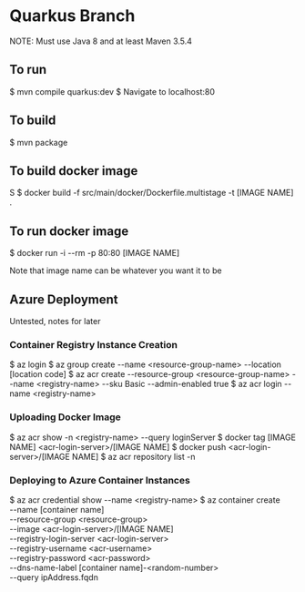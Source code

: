 
# Quarkus Branch

NOTE: Must use Java 8 and at least Maven 3.5.4

## To run

$ mvn compile quarkus:dev
$ Navigate to localhost:80

## To build

$ mvn package

## To build docker image
S
$ docker build -f src/main/docker/Dockerfile.multistage -t [IMAGE NAME] .

## To run docker image

$ docker run -i --rm -p 80:80 [IMAGE NAME]

Note that image name can be whatever you want it to be

## Azure Deployment

Untested, notes for later

### Container Registry Instance Creation

$ az login
$ az group create --name \<resource-group-name> --location [location code]
$ az acr create --resource-group \<resource-group-name> --name \<registry-name> --sku Basic --admin-enabled true
$ az acr login --name \<registry-name>

### Uploading Docker Image

$ az acr show -n \<registry-name> --query loginServer
$ docker tag [IMAGE NAME] \<acr-login-server>/[IMAGE NAME]
$ docker push \<acr-login-server>/[IMAGE NAME]
$ az acr repository list -n <registry-name>

### Deploying to Azure Container Instances

$ az acr credential show --name \<registry-name>
$ az container create \
    --name [container name] \
    --resource-group \<resource-group> \
    --image \<acr-login-server>/[IMAGE NAME] \
    --registry-login-server \<acr-login-server> \
    --registry-username \<acr-username> \
    --registry-password \<acr-password> \
    --dns-name-label [container name]-\<random-number> \
    --query ipAddress.fqdn
